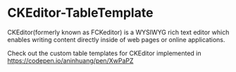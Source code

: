 # CKEditor-TableTemplate

CKEditor(formerly known as FCKeditor) is a WYSIWYG rich text editor which enables writing content directly inside of web pages or online applications.

Check out the custom table templates for CKEditor implemented in https://codepen.io/aninhuang/pen/XwPaPZ
